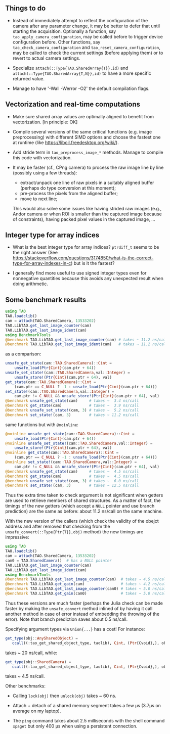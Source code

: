 ## Things to do

* Instead of immediately attempt to reflect the configuration of the camera
  after any parameter change, it may be better to defer that until starting the
  acquisition.  Optionally a function, say `tao_apply_camera_configuration`,
  may be called before to trigger device configuration before.  Other
  functions, say `tao_check_camera_configuration` and
  `tao_reset_camera_configuration`, may be called to check the current settings
  (before applying them) or to revert to actual camera settings.

* Specialize `attach(::Type{TAO.SharedArray{T}},id)` and
  `attach(::Type{TAO.SharedArray{T,N}},id)` to have a more specific returned
  value.

* Manage to have '-Wall -Werror -O2' the default compilation flags.


## Vectorization and real-time computations

* Make sure shared array values are optimally aligned to benefit from
  vectorization.  [in principle: OK]

* Compile several versions of the same critical functions (e.g. image
  preprocessing) with different SIMD options and choose the fastest one at
  runtime (like https://liboil.freedesktop.org/wiki/).

* Add stride term in `tao_preprocess_image_*` methods.  Manage to compile this
  code with vectorization.

* It may be faster (cf., CPng camera) to process the raw image line by line
  (possibly using a few threads):

  - extract/unpack one line of raw pixels in a suitably aligned buffer
    (perhaps do type conversion at this moment);
  - pre-process the pixels from the aligned buffer;
  - move to next line;

  This would also solve some issues like having strided raw images (e.g.,
  Andor camera or when ROI is smaller than the captured image because of
  constraints), having packed pixel values in the captured image, ...


## Integer type for array indices

* What is the best integer type for array indices?  `ptrdiff_t` seems to be the
  right answer (See
  https://stackoverflow.com/questions/3174850/what-is-the-correct-type-for-array-indexes-in-c) but is it the fastest?

* I generally find more useful to use signed integer types even for nonnegative
  quantities because this avoids any unexpected result when doing arithmetic.


## Some benchmark results

```julia
using TAO
TAO.loadclib()
cam = attach(TAO.SharedCamera, 13533202)
TAO.LibTAO.get_last_image_counter(cam)
TAO.LibTAO.get_last_image_ident(cam)
using BenchmarkTools
@benchmark TAO.LibTAO.get_last_image_counter(cam) # takes ~ 11.2 ns/call
@benchmark TAO.LibTAO.get_last_image_ident(cam)   # takes ~ 11.2 ns/call
```

as a comparison:

```julia
unsafe_get_state(cam::TAO.SharedCamera)::Cint =
    unsafe_load(Ptr{Cint}(cam.ptr + 64))
unsafe_set_state!(cam::TAO.SharedCamera,val::Integer) =
    unsafe_store!(Ptr{Cint}(cam.ptr + 64), val)
get_state(cam::TAO.SharedCamera)::Cint =
    (cam.ptr == C_NULL ? -1 : unsafe_load(Ptr{Cint}(cam.ptr + 64)))
set_state!(cam::TAO.SharedCamera,val::Integer) =
    cam.ptr != C_NULL && unsafe_store!(Ptr{Cint}(cam.ptr + 64), val)
@benchmark unsafe_get_state(cam)     # takes ~  3.4 ns/call
@benchmark get_state(cam)            # takes ~  3.9 ns/call
@benchmark unsafe_set_state!(cam, 3) # takes ~  5.2 ns/call
@benchmark set_state!(cam, 3)        # takes ~ 11.2 ns/call
```

same functions but with `@noinline`:

```julia
@noinline unsafe_get_state(cam::TAO.SharedCamera)::Cint =
    unsafe_load(Ptr{Cint}(cam.ptr + 64))
@noinline unsafe_set_state!(cam::TAO.SharedCamera,val::Integer) =
    unsafe_store!(Ptr{Cint}(cam.ptr + 64), val)
@noinline get_state(cam::TAO.SharedCamera)::Cint =
    (cam.ptr == C_NULL ? -1 : unsafe_load(Ptr{Cint}(cam.ptr + 64)))
@noinline set_state!(cam::TAO.SharedCamera,val::Integer) =
    cam.ptr != C_NULL && unsafe_store!(Ptr{Cint}(cam.ptr + 64), val)
@benchmark unsafe_get_state(cam)     # takes ~  4.5 ns/call
@benchmark get_state(cam)            # takes ~  4.5 ns/call
@benchmark unsafe_set_state!(cam, 3) # takes ~  6.0 ns/call
@benchmark set_state!(cam, 3)        # takes ~ 12.5 ns/call
```

Thus the extra time taken to check argument is not significant when getters are
used to retrieve members of shared structures.  As a matter of fact, the
timings of the new getters (which accept a `NULL` pointer and use branch
prediction) are the same as before: about 11.2 ns/call on the same machine.

With the new version of the callers (which check the validity of the obejct
address and after removed that checking from the
`unsafe_convert(::Type{Ptr{T}},obj)` method) the new timings are impressive:

```julia
using TAO
TAO.loadclib()
cam = attach(TAO.SharedCamera, 13533202)
cam0 = TAO.SharedCamera()  # has a NULL pointer
TAO.LibTAO.get_last_image_counter(cam)
TAO.LibTAO.get_last_image_ident(cam)
using BenchmarkTools
@benchmark TAO.LibTAO.get_last_image_counter(cam)  # takes ~ 4.5 ns/call
@benchmark TAO.LibTAO.get_gain(cam)                # takes ~ 4.2 ns/call
@benchmark TAO.LibTAO.get_last_image_counter(cam0) # takes ~ 5.0 ns/call
@benchmark TAO.LibTAO.get_gain(cam0)               # takes ~ 5.0 ns/call
```

Thus these versions are much faster (perhaps the Julia check can be made faster
by making the `unsafe_convert` method inlined of by having it call another
method in case of error instead of embedding the throwing of the error).  Note
that branch prediction saves about 0.5 ns/call.

Specifying argument types via `Union{...}` has a cost!  For instance:

```julia
get_type(obj::AnySharedObject) =
   ccall((:tao_get_shared_object_type, taolib), Cint, (Ptr{Cvoid},), obj)
```

takes ~ 20 ns/call, while:

```julia
get_type(obj::SharedCamera) =
   ccall((:tao_get_shared_object_type, taolib), Cint, (Ptr{Cvoid},), obj)
```

takes ~ 4.5 ns/call.

Other benchmarks:

* Calling `lock(obj)` then `unlock(obj)` takes ~ 60 ns.

* Attach + detach of a shared memory segment takes a few µs (3.7µs on average
  on my laptop).

* The `ping` command takes about 2.5 milliseconds with the shell command
  `xpaget` but only 400 µs when using a persistent connection.
